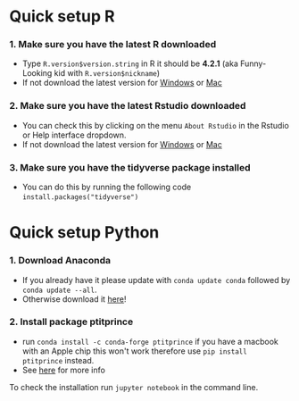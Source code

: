 # Quick setup R

### 1. Make sure you have the latest R downloaded
- Type `R.version$version.string` in R it should be **4.2.1** (aka Funny-Looking kid with `R.version$nickname`)
- If not download the latest version for [Windows](https://cran.r-project.org/bin/windows/base/R-4.2.1-win.exe) or [Mac](https://cran.r-project.org/bin/macosx/)

### 2. Make sure you have the latest Rstudio downloaded
- You can check this by clicking on the menu `About Rstudio` in the Rstudio or Help interface dropdown.
- If not download the latest version for [Windows](https://download1.rstudio.org/desktop/windows/RStudio-2022.07.2-576.exe) or [Mac](https://download1.rstudio.org/desktop/macos/RStudio-2022.07.2-576.dmg)

### 3. Make sure you have the tidyverse package installed

- You can do this by running the following code `install.packages("tidyverse")`


# Quick setup Python

### 1. Download Anaconda
- If you already have it please update with `conda update conda` followed by `conda update --all`. 
- Otherwise download it [here](https://www.anaconda.com/products/distribution)!

### 2. Install package ptitprince
- run `conda install -c conda-forge ptitprince` if you have a macbook with an Apple chip this won't work therefore use `pip install ptitprince` instead.
- See [here](https://github.com/pog87/PtitPrince) for more info

To check the installation run `jupyter notebook` in the command line.



